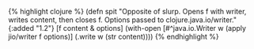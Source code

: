 {% highlight clojure %}
(defn spit
  "Opposite of slurp.  Opens f with writer, writes content, then
  closes f. Options passed to clojure.java.io/writer."
  {:added "1.2"}
  [f content & options]
  (with-open [#^java.io.Writer w (apply jio/writer f options)]
    (.write w (str content))))
{% endhighlight %}
